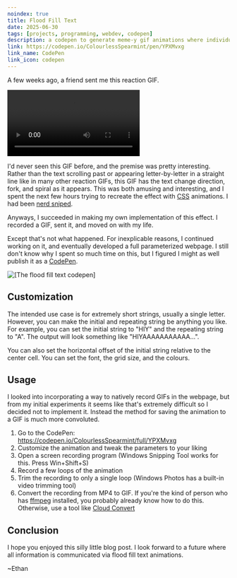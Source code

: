 ```yaml
---
noindex: true
title: Flood Fill Text
date: 2025-06-30
tags: [projects, programming, webdev, codepen]
description: a codepen to generate meme-y gif animations where individual characters of text flood fill outwards
link: https://codepen.io/ColourlessSpearmint/pen/YPXMvxg
link_name: CodePen
link_icon: codepen
---
```


A few weeks ago, a friend sent me this reaction GIF.

![GIF an animated gif where a bunch of "O"s spiral out from an "N", overlayed on a clip of Darth Vader saying "Nooooo"](/media/darthvadernooo.webm)

I'd never seen this GIF before, and the premise was pretty interesting. Rather than the text scrolling past or appearing letter-by-letter in a straight line like in many other reaction GIFs, this GIF has the text change direction, fork, and spiral as it appears. This was both amusing and interesting, and I spent the next few hours trying to recreate the effect with [CSS](https://en.wikipedia.org/wiki/CSS) animations. I had been [nerd sniped](https://xkcd.com/356/).

Anyways, I succeeded in making my own implementation of this effect. I recorded a GIF, sent it, and moved on with my life.

Except that's not what happened. For inexplicable reasons, I continued working on it, and eventually developed a full parameterized webpage. I still don't know why I spent so much time on this, but I figured I might as well publish it as a [CodePen](https://codepen.io).

![[The flood fill text codepen]](https://codepen.io/ColourlessSpearmint/embed/YPXMvxg?default-tab=result)

## Customization

The intended use case is for extremely short strings, usually a single letter. However, you can make the initial and repeating string be anything you like. For example, you can set the initial string to "HIY" and the repeating string to "A". The output will look something like "HIYAAAAAAAAAAA...". 

You can also set the horizontal offset of the initial string relative to the center cell. You can set the font, the grid size, and the colours.

## Usage

I looked into incorporating a way to natively record GIFs in the webpage, but from my initial experiments it seems like that's extremely difficult so I decided not to implement it. Instead the method for saving the animation to a GIF is much more convoluted. 

1. Go to the CodePen: <https://codepen.io/ColourlessSpearmint/full/YPXMvxg>
2. Customize the animation and tweak the parameters to your liking
3. Open a screen recording program (Windows Snipping Tool works for this. Press Win+Shift+S)
4. Record a few loops of the animation
5. Trim the recording to only a single loop (Windows Photos has a built-in video trimming tool)
6. Convert the recording from MP4 to GIF. If you're the kind of person who has [ffmpeg](https://ffmpeg.org/) installed, you probably already know how to do this. Otherwise, use a tool like [Cloud Convert](https://cloudconvert.com/mp4-to-gif)

## Conclusion

I hope you enjoyed this silly little blog post. I look forward to a future where all information is communicated via flood fill text animations.

~Ethan
